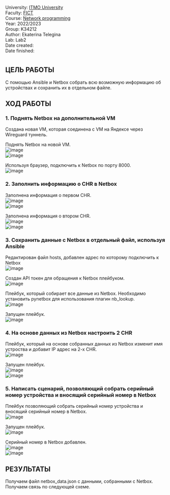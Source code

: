 University: [ITMO University](https://itmo.ru/ru/)  
Faculty: [FICT](https://fict.itmo.ru)  
Course: [Network programming](https://github.com/itmo-ict-faculty/network-programming)  
Year: 2022/2023  
Group: K34212  
Author: Ekaterina Telegina  
Lab: Lab2  
Date created:  
Date finished: 
# 
## ЦЕЛЬ РАБОТЫ
С помощью Ansible и Netbox собрать всю возможную информацию об устройствах и сохранить их в отдельном файле.
## ХОД РАБОТЫ
### 1. Поднять Netbox на дополнительной VM
Создана новая VM, которая соединена с VM на Яндексе через Wireguard туннель.

Поднять Netbox на новой VM.  
![image](https://user-images.githubusercontent.com/61542577/205424959-0e933652-2ffe-446c-add2-8a075f44e42f.png)  
![image](https://user-images.githubusercontent.com/61542577/205443062-64a17558-43cc-4d32-b5a6-601604be95a7.png)


Используя браузер, подключить к Netbox по порту 8000.  
![image](https://user-images.githubusercontent.com/61542577/205443077-fab0ccde-545e-44eb-8401-4ff4dd6ec0a6.png)

### 2. Заполнить информацию о CHR в Netbox
Заполнена информация о первом CHR.  
![image](https://user-images.githubusercontent.com/61542577/205425444-c3668a6c-cdc2-4406-9037-77862e37ca32.png)  
![image](https://user-images.githubusercontent.com/61542577/205425453-db266463-da2d-44cb-ab04-fc0dadbb5261.png)

Заполнена информация о втором CHR.  
![image](https://user-images.githubusercontent.com/61542577/205425470-bfc4bec1-a2d6-4330-bd2b-98171f094e06.png)  
![image](https://user-images.githubusercontent.com/61542577/205425482-b7b3ba67-040f-40eb-9e4f-effdab80a2b2.png)

### 3. Сохранить данные с Netbox в отдельный файл, используя Ansible
Редактирован файл hosts, добавлен адрес по которому подключить к Netbox  
![image](https://user-images.githubusercontent.com/61542577/205442012-3ce5c310-0343-43bd-94db-106080c50fae.png)

Создан API токен для обращения к Netbox плейбуком.  
![image](https://user-images.githubusercontent.com/61542577/205442842-d1e1e753-ca51-4607-83f3-3e088dfc3b6e.png)

Плейбук, который собирает все данные из Netbox. Необходимо установить pynetbox для использования плагин nb_lookup.  
![image](https://user-images.githubusercontent.com/61542577/205444727-7c23cb21-03f0-4306-920b-39fb92a0359c.png)

Запущен плейбук.  
![image](https://user-images.githubusercontent.com/61542577/205444874-89ffdd86-b421-45ab-a75d-1862e6cb2a5e.png)

### 4. На основе данных из Netbox настроить 2 CHR
Плейбук, который на основе собранных данных из Netbox изменит имя устроства и добавит IP адрес на 2-х CHR.  
![image](https://user-images.githubusercontent.com/61542577/205447154-e71ef145-4f74-4c43-8edb-b4fb987cdd3a.png)

Запущен плейбук.  
![image](https://user-images.githubusercontent.com/61542577/205447198-46b54f72-658b-4a88-87e3-977fc9a98cb0.png)  
![image](https://user-images.githubusercontent.com/61542577/205447219-465dc3f6-d683-4e78-86bd-fe8e9c4d8faf.png)

### 5. Написать сценарий, позволяющий собрать серийный номер устройства и вносящий серийный номер в Netbox
Плейбук позволяющий собрать серийный номер устройства и вносящий серийный номер в Netbox.  
![image](https://user-images.githubusercontent.com/61542577/205449233-a787fa94-ef16-4bf6-ad9f-ad9d6a71f31e.png)

Запущен плейбук.  
![image](https://user-images.githubusercontent.com/61542577/205449369-0711421d-c6a5-4617-bd6e-6847e166a55d.png)

Серийный номер в Netbox добавлен.  
![image](https://user-images.githubusercontent.com/61542577/205449588-385266e1-cad9-4d0a-be03-9677680eae45.png)  
![image](https://user-images.githubusercontent.com/61542577/205449597-98c70af2-7bbb-417c-b614-b0ad86ba4b96.png)

## РЕЗУЛЬТАТЫ
Получаем файл netbox_data.json с данными, собранными с Netbox.  
Получаем связь по следующей схеме.  



